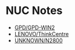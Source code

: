 # NUC Notes

- [GPD/GPD-WIN2](LENOVO/GPD-WIN2)
- [LENOVO/ThinkCentre](LENOVO/ThinkCentre.md)
- [UNKNOWN/N2800](UNKNOWN/N2800)
